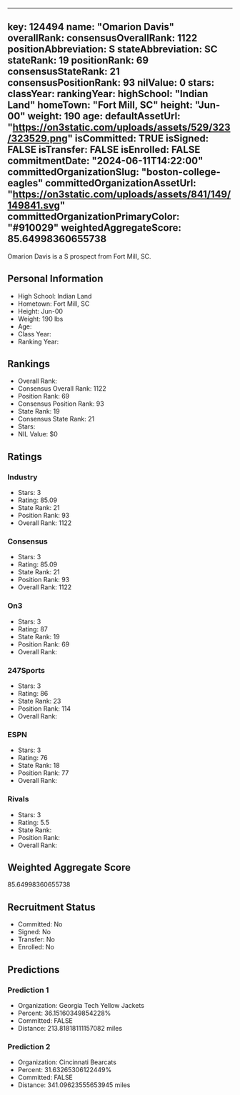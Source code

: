 ---
  key: 124494
  name: "Omarion Davis"
  overallRank: 
  consensusOverallRank: 1122
  positionAbbreviation: S
  stateAbbreviation: SC
  stateRank: 19
  positionRank: 69
  consensusStateRank: 21
  consensusPositionRank: 93
  nilValue: 0
  stars: 
  classYear: 
  rankingYear: 
  highSchool: "Indian Land"
  homeTown: "Fort Mill, SC"
  height: "Jun-00"
  weight: 190
  age: 
  defaultAssetUrl: "https://on3static.com/uploads/assets/529/323/323529.png"
  isCommitted: TRUE
  isSigned: FALSE
  isTransfer: FALSE
  isEnrolled: FALSE
  commitmentDate: "2024-06-11T14:22:00"
  committedOrganizationSlug: "boston-college-eagles"
  committedOrganizationAssetUrl: "https://on3static.com/uploads/assets/841/149/149841.svg"
  committedOrganizationPrimaryColor: "#910029"
  weightedAggregateScore: 85.64998360655738
  ---
  
  Omarion Davis is a S prospect from Fort Mill, SC.
  
  ## Personal Information
  - High School: Indian Land
  - Hometown: Fort Mill, SC
  - Height: Jun-00
  - Weight: 190 lbs
  - Age: 
  - Class Year: 
  - Ranking Year: 
  
  ## Rankings
  - Overall Rank: 
  - Consensus Overall Rank: 1122
  - Position Rank: 69
  - Consensus Position Rank: 93
  - State Rank: 19
  - Consensus State Rank: 21
  - Stars: 
  - NIL Value: $0
  
  ## Ratings
  
  ### Industry
  - Stars: 3
  - Rating: 85.09
  - State Rank: 21
  - Position Rank: 93
  - Overall Rank: 1122
  
  ### Consensus
  - Stars: 3
  - Rating: 85.09
  - State Rank: 21
  - Position Rank: 93
  - Overall Rank: 1122
  
  ### On3
  - Stars: 3
  - Rating: 87
  - State Rank: 19
  - Position Rank: 69
  - Overall Rank: 
  
  ### 247Sports
  - Stars: 3
  - Rating: 86
  - State Rank: 23
  - Position Rank: 114
  - Overall Rank: 
  
  ### ESPN
  - Stars: 3
  - Rating: 76
  - State Rank: 18
  - Position Rank: 77
  - Overall Rank: 
  
  ### Rivals
  - Stars: 3
  - Rating: 5.5
  - State Rank: 
  - Position Rank: 
  - Overall Rank: 
  
  ## Weighted Aggregate Score
  85.64998360655738
  
  ## Recruitment Status
  - Committed: No
  - Signed: No
  - Transfer: No
  - Enrolled: No
  
  
  
  ## Predictions
  
  ### Prediction 1
  - Organization: Georgia Tech Yellow Jackets
  - Percent: 36.15160349854228%
  - Committed: FALSE
  - Distance: 213.81818111157082 miles
  
  ### Prediction 2
  - Organization: Cincinnati Bearcats
  - Percent: 31.63265306122449%
  - Committed: FALSE
  - Distance: 341.09623555653945 miles
  